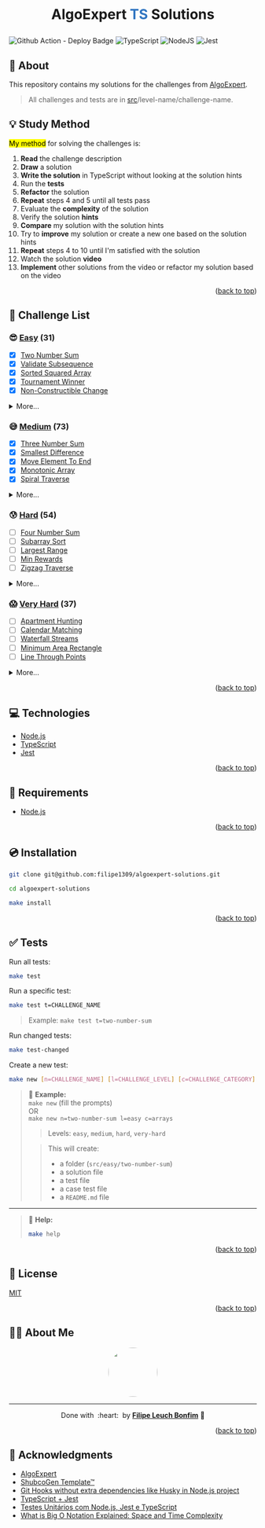 
# <p align="center">AlgoExpert <font color="#3075c1">TS</font> Solutions</p>
<a name="readme-top"></a>

![Github Action - Deploy Badge](https://github.com/filipe1309/algoexpert-solutions/actions/workflows/tests.yaml/badge.svg?event=push)
![TypeScript](https://img.shields.io/badge/Code-TypeScript-informational?style=flat-square&logo=typescript&color=3178C6)
![NodeJS](https://img.shields.io/badge/Code-NodeJS-informational?style=flat-square&logo=node.js&color=339933)
![Jest](https://img.shields.io/badge/Code-Jest-informational?style=flat-square&logo=jest&color=C21325)

## 💬 About

This repository contains my solutions for the challenges from [AlgoExpert](https://www.algoexpert.io/).

> All challenges and tests are in [src](./src)/level-name/challenge-name.

[Improve this about section]: # 

## :bulb: Study Method

<mark>My method</mark> for solving the challenges is:
1. **Read** the challenge description
2. **Draw** a solution
3. **Write the solution** in TypeScript without looking at the solution hints
4. Run the **tests**
5. **Refactor** the solution
6. **Repeat** steps 4 and 5 until all tests pass
7. Evaluate the **complexity** of the solution
8. Verify the solution **hints**
9. **Compare** my solution with the solution hints
10. Try to **improve** my solution or create a new one based on the solution hints
11. **Repeat** steps 4 to 10 until I'm satisfied with the solution
12. Watch the solution **video**
13. **Implement** other solutions from the video or refactor my solution based on the video

<p align="right">(<a href="#readme-top">back to top</a>)</p>

## :rocket: Challenge List

### 😎 [Easy](./src/easy) (31)

- [x] [Two Number Sum](./src/easy/two-number-sum)
- [x] [Validate Subsequence](./src/easy/validate-subsequence)
- [x] [Sorted Squared Array](./src/easy/sorted-squared-array)
- [x] [Tournament Winner](./src/easy/tournament-winner)
- [x] [Non-Constructible Change](./src/easy/non-constructible-change)

<details>
  <summary>More...</summary>

- [x] [Transpose Matrix](./src/easy/transpose-matrix)
- [x] [Find Closest Value In BST](./src/easy/find-closest-value-in-bst)
- [x] [Branch Sums](./src/easy/branch-sums)
- [x] [Node Depths](./src/easy/node-depths)
- [x] [Evaluate Expression Tree](./src/easy/evaluate-expression-tree)
- [x] [Depth-first Search](./src/easy/depth-first-search)
- [x] [Minimum Waiting Time](./src/easy/minimum-waiting-time)
- [x] [Class Photos](./src/easy/class-photos)
- [x] [Tandem Bicycle](./src/easy/tandem-bicycle)
- [x] [Optimal Freelancing](./src/easy/optimal-freelancing)
- [x] [Remove Duplicates From Linked List](./src/easy/remove-duplicates-from-linked-list)
- [x] [Middle Node](./src/easy/middle-node)
- [x] [Nth Fibonacci](./src/easy/nth-fibonacci)
- [x] [Product Sum](./src/easy/product-sum)
- [x] [Binary Search](./src/easy/binary-search)
- [x] [Find Three Largest Numbers](./src/easy/find-three-largest-numbers)
- [x] [Bubble Sort](./src/easy/bubble-sort)
- [x] [Insertion Sort](./src/easy/insertion-sort)
- [x] [Selection Sort](./src/easy/selection-sort)
- [x] [Palindrome Check](./src/easy/palindrome-check)
- [x] [Caesar Cipher Encryptor](./src/easy/caesar-cipher-encryptor)
- [x] [Run-Length Encoding](./src/easy/run-length-encoding)
- [x] [Common Characters](./src/easy/common-characters)
- [x] [Generate Document](./src/easy/generate-document)
- [x] [First Non-Repeating Character](./src/easy/first-non-repeating-character)
- [x] [Semordnilap](./src/easy/semordnilap)

</details>

### 😅 [Medium](./src/medium) (73)

- [x] [Three Number Sum](./src/medium/three-number-sum)
- [x] [Smallest Difference](./src/medium/smallest-difference)
- [x] [Move Element To End](./src/medium/move-element-to-end)
- [x] [Monotonic Array](./src/medium/monotonic-array)
- [x] [Spiral Traverse](./src/medium/spiral-traverse)
<details>
  <summary>More...</summary>

- [x] [Longest Peak](./src/medium/longest-peak)
- [x] [Array Of Products](./src/medium/array-of-products)
- [x] [First Duplicate Value](./src/medium/first-duplicate-value)
- [x] [Merge Overlapping Intervals](./src/medium/merge-overlapping-intervals)
- [x] [Best Seat](./src/medium/best-seat)
- [x] [Zero Sum Subarray](./src/medium/zero-sum-subarray)
- [x] [Missing Numbers](./src/medium/missing-numbers)
- [x] [Majority Element](./src/medium/majority-element)
- [x] [Sweet And Savory](./src/medium/sweet-and-savory)
- [x] [BST Construction](./src/medium/bst-construction)
- [x] [Validate BST](./src/medium/validate-bst)
- [x] [BST Traversal](./src/medium/bst-traversal)
- [x] [Min Height BST](./src/medium/min-height-bst)
- [ ] [Find Kth Largest Value In BST](./src/medium/find-kth-largest-value-in-bst)
- [ ] [Reconstruct BST](./src/medium/reconstruct-bst)
- [ ] [Invert Binary Tree](./src/medium/invert-binary-tree)
- [ ] [Binary Tree Diameter](./src/medium/binary-tree-diameter)
- [ ] [Find Successor](./src/medium/find-successor)
- [ ] [Height Balanced Binary Tree](./src/medium/height-balanced-binary-tree)
- [ ] [Merge Binary Trees](./src/medium/merge-binary-trees)
- [ ] [Symmetrical Tree](./src/medium/symmetrical-tree)
- [ ] [Split Binary Tree](./src/medium/split-binary-tree)
- [ ] [Max Subset Sum No Adjacent](./src/medium/max-subset-sum-no-adjacent)
- [ ] [Number Of Ways To Make Change](./src/medium/number-of-ways-to-make-change)
- [ ] [Min Number Of Coins For Change](./src/medium/min-number-of-coins-for-change)
- [ ] [Levenshtein Distance](./src/medium/levenshtein-distance)
- [ ] [Number Of Ways To Traverse Graph](./src/medium/number-of-ways-to-traverse-graph)
- [ ] [Kadane's Algorithm](./src/medium/kadanes-algorithm)
- [ ] [Stable internships](./src/medium/stable-internships)
- [ ] [Union Find](./src/medium/union-find)
- [ ] [Single Cycle Check](./src/medium/single-cycle-check)
- [ ] [Breadth-first Search](./src/medium/breadth-first-search)
- [ ] [River Sizes](./src/medium/river-sizes)
- [ ] [Youngest Common Ancestor](./src/medium/youngest-common-ancestor)
- [ ] [Remove Islands](./src/medium/remove-islands)
- [ ] [Cycle In Graph](./src/medium/cycle-in-graph)
- [ ] [Minimum Passes Of Matrix](./src/medium/minimum-passes-of-matrix)
- [ ] [Two-Colorable](./src/medium/two-colorable)
- [ ] [Task Assignment](./src/medium/task-assignment)
- [ ] [Valid Starting City](./src/medium/valid-starting-city)
- [ ] [Min Heap Construction](./src/medium/min-heap-construction)
- [ ] [Linked List Construction](./src/medium/linked-list-construction)
- [ ] [Remove Kth Node From End](./src/medium/remove-kth-node-from-end)
- [ ] [Sum of Linked Lists](./src/medium/sum-of-linked-lists)
- [ ] [Merging Linked Lists](./src/medium/merging-linked-lists)
- [ ] [Permutations](./src/medium/permutations)
- [ ] [Powerset](./src/medium/powerset)
- [ ] [Phone Number Mnemonics](./src/medium/phone-number-mnemonics)
- [ ] [Staircase Traversal](./src/medium/staircase-traversal)
- [ ] [Blackjack Probability](./src/medium/blackjack-probability)
- [ ] [Reveal Minesweeper](./src/medium/reveal-minesweeper)
- [ ] [Search In Sorted Matrix](./src/medium/search-in-sorted-matrix)
- [ ] [Three Number Sort](./src/medium/three-number-sort)
- [ ] [Min Max Stack Construction](./src/medium/min-max-stack-construction)
- [ ] [Balanced Brackets](./src/medium/balanced-brackets)
- [ ] [Sunset Views](./src/medium/sunset-views)
- [ ] [Best Digits](./src/medium/best-digits)
- [ ] [Sort Stack](./src/medium/sort-stack)
- [ ] [Next Greater Element](./src/medium/next-greater-element)
- [ ] [Reverse Polish Notation](./src/medium/reverse-polish-notation)
- [ ] [Colliding Asteroids](./src/medium/colliding-asteroids)
- [ ] [Longest Palindromic Substring](./src/medium/longest-palindromic-substring)
- [ ] [Group Anagrams](./src/medium/group-anagrams)
- [ ] [Valid IP Addresses](./src/medium/valid-ip-addresses)
- [ ] [Reverse Words In String](./src/medium/reverse-words-in-string)
- [ ] [Minimum Characters For Words](./src/medium/minimum-characters-for-words)
- [ ] [One Edit](./src/medium/one-edit)
- [ ] [Suffix Trie Construction](./src/medium/suffix-trie-construction)

</details>

### 😰 [Hard](./src/hard) (54)

- [ ] [Four Number Sum](./src/hard/four-number-sum)
- [ ] [Subarray Sort](./src/hard/subarray-sort)
- [ ] [Largest Range](./src/hard/largest-range)
- [ ] [Min Rewards](./src/hard/min-rewards)
- [ ] [Zigzag Traverse](./src/hard/zigzag-traverse)
<details>
  <summary>More...</summary>

- [ ] [Longest Subarray With Sum](./src/hard/longest-subarray-with-sum)
- [ ] [Knight Connection](./src/hard/knight-connection)
- [ ] [Count Squares](./src/hard/count-squares)
- [ ] [Same BSTs](./src/hard/same-bsts)
- [ ] [Validate Three Nodes](./src/hard/validate-three-nodes)
- [ ] [Repair BST](./src/hard/repair-bst)
- [ ] [Max Path Sum In Binary Tree](./src/hard/max-path-sum-in-binary-tree)
- [ ] [Find Nodes Distance K](./src/hard/find-nodes-distance-k)
- [ ] [Max Sum Increasing Subsequence](./src/hard/max-sum-increasing-subsequence)
- [ ] [Longest Common Subsequence](./src/hard/longest-common-subsequence)
- [ ] [Min Number Of Jumps](./src/hard/min-number-of-jumps)
- [ ] [Water Area](./src/hard/water-area)
- [ ] [Knapsack Problem](./src/hard/knapsack-problem)
- [ ] [Disk Stacking](./src/hard/disk-stacking)
- [ ] [Numbers In Pi](./src/hard/numbers-in-pi)
- [ ] [Maximum Sum Submatrix](./src/hard/maximum-sum-submatrix)
- [ ] [Maximize Expression](./src/hard/maximize-expression)
- [ ] [Dice Throws](./src/hard/dice-throws)
- [ ] [Juice Bottling](./src/hard/juice-bottling)
- [ ] [Dijkstra's Algorithm](./src/hard/dijkstras-algorithm)
- [ ] [Topological Sort](./src/hard/topological-sort)
- [ ] [Kruskal's Algorithm](./src/hard/kruskals-algorithm)
- [ ] [Boggle Board](./src/hard/boggle-board)
- [ ] [Largest Island](./src/hard/largest-island)
- [ ] [Continuous Median](./src/hard/continuous-median)
- [ ] [Sort K-Sorted Array](./src/hard/sort-k-sorted-array)
- [ ] [Laptop Rentals](./src/hard/laptop-rentals)
- [ ] [Find Loop](./src/hard/find-loop)
- [ ] [Reverse Linked List](./src/hard/reverse-linked-list)
- [ ] [Merge Linked Lists](./src/hard/merge-linked-lists)
- [ ] [Shift Linked List](./src/hard/shift-linked-list)
- [ ] [Lowest Common Manager](./src/hard/lowest-common-manager)
- [ ] [Interweaving Strings](./src/hard/interweaving-strings)
- [ ] [Solve Sudoku](./src/hard/solve-sudoku)
- [ ] [Generate Div Tags](./src/hard/generate-div-tags)
- [ ] [Ambiguous Measurements](./src/hard/ambiguous-measurements)
- [ ] [Shifted Binary Search](./src/hard/shifted-binary-search)
- [ ] [Search For Range](./src/hard/search-for-range)
- [ ] [Quickselect](./src/hard/quickselect)
- [ ] [Index Equals Value](./src/hard/index-equals-value)
- [ ] [Quick Sort](./src/hard/quick-sort)
- [ ] [Heap Sort](./src/hard/heap-sort)
- [ ] [Radix Sort](./src/hard/radix-sort)
- [ ] [Shorten Path](./src/hard/shorten-path)
- [ ] [Largest Rectangle Under Skyline](./src/hard/largest-rectangle-under-skyline)
- [ ] [Longest Substring Without Duplication](./src/hard/longest-substring-without-duplication)
- [ ] [Underscorify Substring](./src/hard/underscorify-substring)
- [ ] [Pattern Matcher](./src/hard/pattern-matcher)
- [ ] [Multi String Search](./src/hard/multi-string-search)

</details>

### 😱 [Very Hard](./src/very-hard) (37)

- [ ] [Apartment Hunting](./src/very-hard/apartment-hunting)
- [ ] [Calendar Matching](./src/very-hard/calendar-matching)
- [ ] [Waterfall Streams](./src/very-hard/waterfall-streams)
- [ ] [Minimum Area Rectangle](./src/very-hard/minimum-area-rectangle)
- [ ] [Line Through Points](./src/very-hard/line-through-points)

<details>
  <summary>More...</summary>

- [ ] [Right Smaller Than](./src/very-hard/right-smaller-than)
- [ ] [Iterative In-order Traversal](./src/very-hard/iterative-in-order-traversal)
- [ ] [Flatten Binary Tree](./src/very-hard/flatten-binary-tree)
- [ ] [Right Sibling Tree](./src/very-hard/right-sibling-tree)
- [ ] [All Kinds Of Node Depths](./src/very-hard/all-kinds-of-node-depths)
- [ ] [Compare Leaf Traversal](./src/very-hard/compare-leaf-traversal)
- [ ] [Max Profit With K Transactions](./src/very-hard/max-profit-with-k-transactions)
- [ ] [Palindrome Partitioning Min Cuts](./src/very-hard/palindrome-partitioning-min-cuts)
- [ ] [Longest Increasing Subsequence](./src/very-hard/longest-increasing-subsequence)
- [ ] [Longest String Chain](./src/very-hard/longest-string-chain)
- [ ] [Square Of Zeroes](./src/very-hard/square-of-zeroes)
- [ ] [Knut Morris Pratt Algorithm](./src/very-hard/knut-morris-pratt-algorithm)
- [ ] [A* Algorithm](./src/very-hard/a-star-algorithm)
- [ ] [Rectangle Mania](./src/very-hard/rectangle-mania)
- [ ] [Detect Arbitrage](./src/very-hard/detect-arbitrage)
- [ ] [Two Edge Connected Graph](./src/very-hard/two-edge-connected-graph)
- [ ] [Airport Connections](./src/very-hard/airport-connections)
- [ ] [Merge Sorted Arrays](./src/very-hard/merge-sorted-arrays)
- [ ] [LRU Cache](./src/very-hard/lru-cache)
- [ ] [Rearrange Linked List](./src/very-hard/rearrange-linked-list)
- [ ] [Linked List Palindrome](./src/very-hard/linked-list-palindrome)
- [ ] [Zip Linked List](./src/very-hard/zip-linked-list)
- [ ] [Node Swap](./src/very-hard/node-swap)
- [ ] [Number Of Binary Tree Topologies](./src/very-hard/number-of-binary-tree-topologies)
- [ ] [Non-Attacking Queens](./src/very-hard/non-attacking-queens)
- [ ] [Median Of Two Sorted Arrays](./src/very-hard/median-of-two-sorted-arrays)
- [ ] [Optimal Assembly Line](./src/very-hard/optimal-assembly-line)
- [ ] [Merge Sort](./src/very-hard/merge-sort)
- [ ] [Count Inversions](./src/very-hard/count-inversions)
- [ ] [Largest Park](./src/very-hard/largest-park)
- [ ] [Smallest Substring Containing](./src/very-hard/smallest-substring-containing)
- [ ] [Longest Balanced Substring](./src/very-hard/longest-balanced-substring)

</details>

<p align="right">(<a href="#readme-top">back to top</a>)</p>

## :computer: Technologies

- [Node.js](https://nodejs.org/en/)
- [TypeScript](https://www.typescriptlang.org/)
- [Jest](https://jestjs.io/)

<p align="right">(<a href="#readme-top">back to top</a>)</p>

## :scroll: Requirements

- [Node.js](https://nodejs.org/en/)

<p align="right">(<a href="#readme-top">back to top</a>)</p>

## :cd: Installation

```sh
git clone git@github.com:filipe1309/algoexpert-solutions.git
```

```sh
cd algoexpert-solutions
```

```sh
make install
```

<p align="right">(<a href="#readme-top">back to top</a>)</p>

## :white_check_mark: Tests

Run all tests:
```sh
make test
```

Run a specific test:
```sh
make test t=CHALLENGE_NAME
```
> Example: `make test t=two-number-sum`

Run changed tests:
```sh
make test-changed
```

Create a new test:
```sh
make new [n=CHALLENGE_NAME] [l=CHALLENGE_LEVEL] [c=CHALLENGE_CATEGORY]
```
> :memo: **Example:**  
> `make new` (fill the prompts)  
> OR  
> `make new n=two-number-sum l=easy c=arrays`  
>
> > Levels: `easy`, `medium`, `hard`, `very-hard`  
>
> > This will create:
> > - a folder (`src/easy/two-number-sum`)
> > - a solution file 
> > - a test file
> > - a case test file
> > - a `README.md` file  

---

> :memo: **Help:**
> ```sh
> make help
> ```

<p align="right">(<a href="#readme-top">back to top</a>)</p>

<!-- 

## Contributing

Pull requests are welcome. For major changes, please open an issue first to discuss what you would like to change.

Please make sure to update tests as appropriate. -->

## :memo: License

[MIT](https://choosealicense.com/licenses/mit/)

<p align="right">(<a href="#readme-top">back to top</a>)</p>

## 🧙‍♂️ About Me

<p align="center">
    <a style="font-weight: bold" href="https://github.com/filipe1309/">
    <img style="border-radius:50%" width="100px; "src="https://github.com/filipe1309.png"/>
    </a>
</p>

---

<p align="center">
    Done with&nbsp;&nbsp;:heart:&nbsp;&nbsp;by <a style="font-weight: bold" href="https://github.com/filipe1309/">Filipe Leuch Bonfim</a> 🖖
</p>

<p align="right">(<a href="#readme-top">back to top</a>)</p>

## :clap: Acknowledgments

- [AlgoExpert](https://www.algoexpert.io/)
- [ShubcoGen Template™](https://github.com/filipe1309/shubcogen-template)
- [Git Hooks without extra dependencies like Husky in Node.js project](https://dev.to/azu/git-hooks-without-extra-dependencies-like-husky-in-node-js-project-jjp)
- [TypeScript + Jest](https://basarat.gitbook.io/typescript/intro-1/jest)
- [Testes Unitários com Node.js, Jest e TypeScript](https://sharklabs.com.br/testes-unitarios-com-nodejs-jest-typescript/)
- [What is Big O Notation Explained: Space and Time Complexity](https://www.freecodecamp.org/news/big-o-notation-why-it-matters-and-why-it-doesnt-1674cfa8a23c/)
